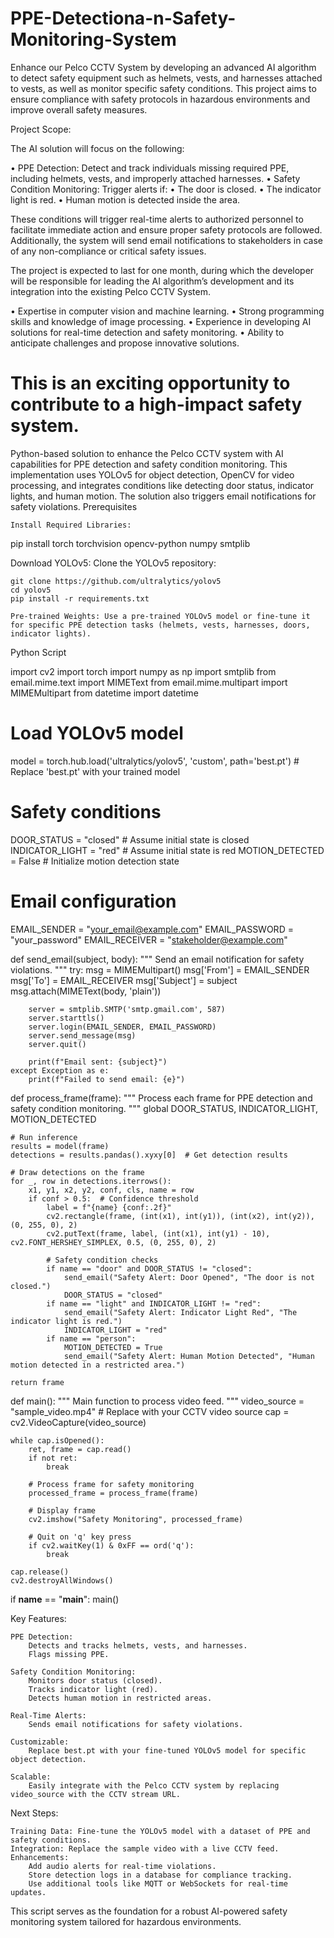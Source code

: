 # PPE-Detectiona-n-Safety-Monitoring-System
Enhance our Pelco CCTV System by developing an advanced AI algorithm to detect safety equipment such as helmets, vests, and harnesses attached to vests, as well as monitor specific safety conditions. This project aims to ensure compliance with safety protocols in hazardous environments and improve overall safety measures.

Project Scope:

The AI solution will focus on the following:

• PPE Detection: Detect and track individuals missing required PPE, including helmets, vests, and improperly attached harnesses.
• Safety Condition Monitoring: Trigger alerts if:
• The door is closed.
• The indicator light is red.
• Human motion is detected inside the area.

These conditions will trigger real-time alerts to authorized personnel to facilitate immediate action and ensure proper safety protocols are followed. Additionally, the system will send email notifications to stakeholders in case of any non-compliance or critical safety issues.

The project is expected to last for one month, during which the developer will be responsible for leading the AI algorithm’s development and its integration into the existing Pelco CCTV System.

• Expertise in computer vision and machine learning.
• Strong programming skills and knowledge of image processing.
• Experience in developing AI solutions for real-time detection and safety monitoring.
• Ability to anticipate challenges and propose innovative solutions.

This is an exciting opportunity to contribute to a high-impact safety system.
=====================
Python-based solution to enhance the Pelco CCTV system with AI capabilities for PPE detection and safety condition monitoring. This implementation uses YOLOv5 for object detection, OpenCV for video processing, and integrates conditions like detecting door status, indicator lights, and human motion. The solution also triggers email notifications for safety violations.
Prerequisites

    Install Required Libraries:

pip install torch torchvision opencv-python numpy smtplib

Download YOLOv5: Clone the YOLOv5 repository:

    git clone https://github.com/ultralytics/yolov5
    cd yolov5
    pip install -r requirements.txt

    Pre-trained Weights: Use a pre-trained YOLOv5 model or fine-tune it for specific PPE detection tasks (helmets, vests, harnesses, doors, indicator lights).

Python Script

import cv2
import torch
import numpy as np
import smtplib
from email.mime.text import MIMEText
from email.mime.multipart import MIMEMultipart
from datetime import datetime

# Load YOLOv5 model
model = torch.hub.load('ultralytics/yolov5', 'custom', path='best.pt')  # Replace 'best.pt' with your trained model

# Safety conditions
DOOR_STATUS = "closed"  # Assume initial state is closed
INDICATOR_LIGHT = "red"  # Assume initial state is red
MOTION_DETECTED = False  # Initialize motion detection state

# Email configuration
EMAIL_SENDER = "your_email@example.com"
EMAIL_PASSWORD = "your_password"
EMAIL_RECEIVER = "stakeholder@example.com"

def send_email(subject, body):
    """
    Send an email notification for safety violations.
    """
    try:
        msg = MIMEMultipart()
        msg['From'] = EMAIL_SENDER
        msg['To'] = EMAIL_RECEIVER
        msg['Subject'] = subject
        msg.attach(MIMEText(body, 'plain'))

        server = smtplib.SMTP('smtp.gmail.com', 587)
        server.starttls()
        server.login(EMAIL_SENDER, EMAIL_PASSWORD)
        server.send_message(msg)
        server.quit()

        print(f"Email sent: {subject}")
    except Exception as e:
        print(f"Failed to send email: {e}")

def process_frame(frame):
    """
    Process each frame for PPE detection and safety condition monitoring.
    """
    global DOOR_STATUS, INDICATOR_LIGHT, MOTION_DETECTED

    # Run inference
    results = model(frame)
    detections = results.pandas().xyxy[0]  # Get detection results

    # Draw detections on the frame
    for _, row in detections.iterrows():
        x1, y1, x2, y2, conf, cls, name = row
        if conf > 0.5:  # Confidence threshold
            label = f"{name} {conf:.2f}"
            cv2.rectangle(frame, (int(x1), int(y1)), (int(x2), int(y2)), (0, 255, 0), 2)
            cv2.putText(frame, label, (int(x1), int(y1) - 10), cv2.FONT_HERSHEY_SIMPLEX, 0.5, (0, 255, 0), 2)

            # Safety condition checks
            if name == "door" and DOOR_STATUS != "closed":
                send_email("Safety Alert: Door Opened", "The door is not closed.")
                DOOR_STATUS = "closed"
            if name == "light" and INDICATOR_LIGHT != "red":
                send_email("Safety Alert: Indicator Light Red", "The indicator light is red.")
                INDICATOR_LIGHT = "red"
            if name == "person":
                MOTION_DETECTED = True
                send_email("Safety Alert: Human Motion Detected", "Human motion detected in a restricted area.")

    return frame

def main():
    """
    Main function to process video feed.
    """
    video_source = "sample_video.mp4"  # Replace with your CCTV video source
    cap = cv2.VideoCapture(video_source)

    while cap.isOpened():
        ret, frame = cap.read()
        if not ret:
            break

        # Process frame for safety monitoring
        processed_frame = process_frame(frame)

        # Display frame
        cv2.imshow("Safety Monitoring", processed_frame)

        # Quit on 'q' key press
        if cv2.waitKey(1) & 0xFF == ord('q'):
            break

    cap.release()
    cv2.destroyAllWindows()

if __name__ == "__main__":
    main()

Key Features:

    PPE Detection:
        Detects and tracks helmets, vests, and harnesses.
        Flags missing PPE.

    Safety Condition Monitoring:
        Monitors door status (closed).
        Tracks indicator light (red).
        Detects human motion in restricted areas.

    Real-Time Alerts:
        Sends email notifications for safety violations.

    Customizable:
        Replace best.pt with your fine-tuned YOLOv5 model for specific object detection.

    Scalable:
        Easily integrate with the Pelco CCTV system by replacing video_source with the CCTV stream URL.

Next Steps:

    Training Data: Fine-tune the YOLOv5 model with a dataset of PPE and safety conditions.
    Integration: Replace the sample video with a live CCTV feed.
    Enhancements:
        Add audio alerts for real-time violations.
        Store detection logs in a database for compliance tracking.
        Use additional tools like MQTT or WebSockets for real-time updates.

This script serves as the foundation for a robust AI-powered safety monitoring system tailored for hazardous environments.
